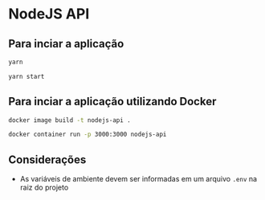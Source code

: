 
# NodeJS API

## Para inciar a aplicação

```sh
yarn
```

```sh
yarn start
```

## Para inciar a aplicação utilizando Docker

```sh
docker image build -t nodejs-api .
```

```sh
docker container run -p 3000:3000 nodejs-api
```

## Considerações

- As variáveis de ambiente devem ser informadas em um arquivo ```.env``` na raiz do projeto
